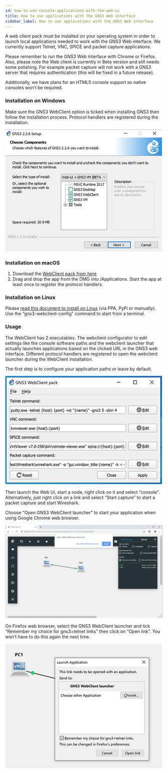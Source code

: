 ```yaml
---
id: how-to-use-console-applications-with-the-web-ui
title: How to use applications with the GNS3 Web interface
sidebar_label: How to use applications with the GNS3 Web interface
---
```


A web client pack must be installed on your operating system in order to launch local applications needed to work with the GNS3 Web interface. We currently support Telnet, VNC, SPICE and packet capture applications.

Please remember to run the GNS3 Web interface with Chrome or Firefox. Also, please note the Web client is currently in Beta version and still needs some polishing. For example packet capture will not work with a GNS3 server that requires authentication (this will be fixed in a future release).

Additionally, we have plans for an HTML5 console support so native consoles won’t be required.

### Installation on Windows
Make sure the GNS3 WebClient option is ticked when installing GNS3 then follow the installation process. Protocol handlers are registered during the installation.

![screenshot](../../img/how-to-use-console-applications-with-the-web-ui/1.jpg)

### Installation on macOS

1. Download the [WebClient pack from here](https://github.com/GNS3/gns3-webclient-pack/releases/download/v1.0.0b2/GNS3.WebClient.pack-1.0.0b2.dmg)
2. Drag and drop the app from the DMG into /Applications. Start the app at least once to register the protocol handlers.

### Installation on Linux

Please [read this document to install on Linux](https://github.com/GNS3/gns3-webclient-pack/blob/master/README.md) (via PPA, PyPi or manually). Use the “gns3-webclient-config” command to start from a terminal.

### Usage

The WebClient has 2 executables. The webclient configurator to edit settings like the console software paths and the webclient launcher that actually launches applications based on the clicked URL in the GNS3 web interface. Different protocol handlers are registered to open the webclient launcher during the WebClient installation.

The first step is to configure your application paths or leave by default.

![screenshot](../../img/how-to-use-console-applications-with-the-web-ui/2.jpg)

Then launch the Web Ui, start a node, right click on it and select “console”. Alternatively, just right click on a link and select “Start capture” to start a packet capture and start Wireshark.

Choose “Open GNS3 WebClient launcher” to start your application when using Google Chrome web browser.

![screenshot](../../img/how-to-use-console-applications-with-the-web-ui/3.jpg)

On Firefox web browser, select the GNS3 WebClient launcher and tick “Remember my choice for gns3+telnet links” then click on “Open link”. You won’t have to do this again the next time.

![screenshot](../../img/how-to-use-console-applications-with-the-web-ui/4.jpg)

